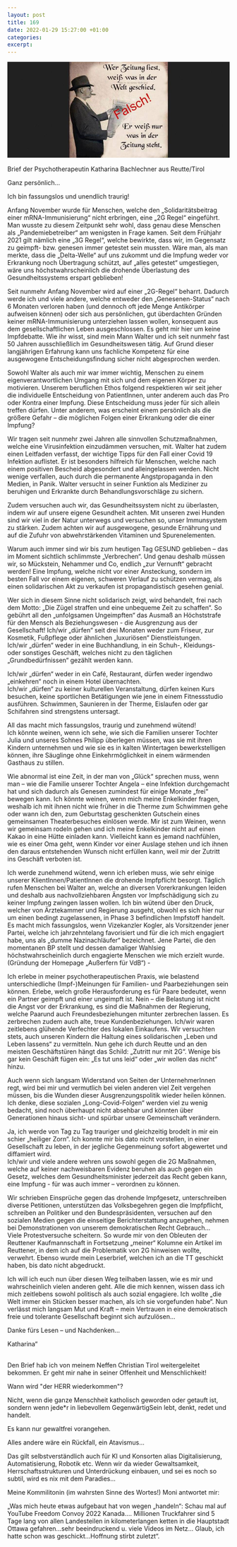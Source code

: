 ```yaml
---
layout: post
title: 169
date: 2022-01-29 15:27:00 +01:00
categories: 
excerpt: 
---
```


![169](../images/169.jpg "169")

Brief der Psychotherapeutin Katharina Bachlechner aus Reutte/Tirol

Ganz persönlich…

Ich bin fassungslos und unendlich traurig!

Anfang November wurde für Menschen, welche den „Solidaritätsbeitrag einer mRNA-Immunisierung“ nicht erbringen, eine „2G Regel“ eingeführt. Man wusste zu diesem Zeitpunkt sehr wohl, dass genau diese Menschen als „Pandemiebetreiber“ am wenigsten in Frage kamen. Seit dem Frühjahr 2021 gilt nämlich eine „3G Regel“, welche bewirkte, dass wir, im Gegensatz zu geimpft- bzw. genesen immer getestet sein mussten. Wäre man, als man merkte, dass die „Delta-Welle“ auf uns zukommt und die Impfung weder vor Erkrankung noch Übertragung schützt, auf „alles getestet“ umgestiegen, wäre uns höchstwahrscheinlich die drohende Überlastung des Gesundheitssystems erspart geblieben!

Seit nunmehr Anfang November wird auf einer „2G-Regel“ beharrt. Dadurch werde ich und viele andere, welche entweder den „Genesenen-Status“ nach 6 Monaten verloren haben (und dennoch oft jede Menge Antikörper aufweisen können) oder sich aus persönlichen, gut überdachten Gründen keiner mRNA-Immunisierung unterziehen lassen wollen, konsequent aus dem gesellschaftlichen Leben ausgeschlossen. Es geht mir hier um keine Impfdebatte. Wie ihr wisst, sind mein Mann Walter und ich seit nunmehr fast 50 Jahren ausschließlich im Gesundheitswesen tätig. Auf Grund dieser langjährigen Erfahrung kann uns fachliche Kompetenz für eine ausgewogene Entscheidungsfindung sicher nicht abgesprochen werden.

Sowohl Walter als auch mir war immer wichtig, Menschen zu einem eigenverantwortlichen Umgang mit sich und dem eigenen Körper zu motivieren. Unserem beruflichen Ethos folgend respektieren wir seit jeher die individuelle Entscheidung von PatientInnen, unter anderem auch das Pro oder Kontra einer Impfung. Diese Entscheidung muss jeder für sich allein treffen dürfen. Unter anderem, was erscheint einem persönlich als die größere Gefahr – die möglichen Folgen einer Erkrankung oder die einer Impfung?

Wir tragen seit nunmehr zwei Jahren alle sinnvollen Schutzmaßnahmen, welche eine Virusinfektion einzudämmen versuchen, mit. Walter hat zudem einen Leitfaden verfasst, der wichtige Tipps für den Fall einer Covid 19 Infektion auflistet. Er ist besonders hilfreich für Menschen, welche nach einem positiven Bescheid abgesondert und alleingelassen werden. Nicht wenige verfallen, auch durch die permanente Angstpropaganda in den Medien, in Panik. Walter versucht in seiner Funktion als Mediziner zu beruhigen und Erkrankte durch Behandlungsvorschläge zu sichern.

Zudem versuchen auch wir, das Gesundheitssystem nicht zu überlasten, indem wir auf unsere eigene Gesundheit achten. Mit unseren zwei Hunden sind wir viel in der Natur unterwegs und versuchen so, unser Immunsystem zu stärken. Zudem achten wir auf ausgewogene, gesunde Ernährung und auf die Zufuhr von abwehrstärkenden Vitaminen und Spurenelementen.

Warum auch immer sind wir bis zum heutigen Tag GESUND geblieben – das im Moment sichtlich schlimmste „Verbrechen“. Und genau deshalb müssen wir, so Mückstein, Nehammer und Co, endlich „zur Vernunft“ gebracht werden! Eine Impfung, welche nicht vor einer Ansteckung, sondern im besten Fall vor einem eigenen, schweren Verlauf zu schützen vermag, als einen solidarischen Akt zu verkaufen ist propagandistisch gesehen genial.

Wer sich in diesem Sinne nicht solidarisch zeigt, wird behandelt, frei nach dem Motto: „Die Zügel straffen und eine unbequeme Zeit zu schaffen“. So gebührt all den „unfolgsamen Ungeimpften“ das Ausmaß an Höchststrafe für den Mensch als Beziehungswesen - die Ausgrenzung aus der Gesellschaft! Ich/wir „dürfen“ seit drei Monaten weder zum Friseur, zur Kosmetik, Fußpflege oder ähnlichen „luxuriösen“ Dienstleistungen.\
Ich/wir „dürfen“ weder in eine Buchhandlung, in ein Schuh-, Kleidungs- oder sonstiges Geschäft, welches nicht zu den täglichen „Grundbedürfnissen“ gezählt werden kann.

Ich/wir „dürfen“ weder in ein Café, Restaurant, dürfen weder irgendwo „einkehren“ noch in einem Hotel übernachten.\
Ich/wir „dürfen“ zu keiner kulturellen Veranstaltung, dürfen keinen Kurs besuchen, keine sportlichen Betätigungen wie jene in einem Fitnessstudio ausführen. Schwimmen, Saunieren in der Therme, Eislaufen oder gar Schifahren sind strengstens untersagt.

All das macht mich fassungslos, traurig und zunehmend wütend!\
Ich könnte weinen, wenn ich sehe, wie sich die Familien unserer Tochter Julia und unseres Sohnes Philipp überlegen müssen, was sie mit ihren Kindern unternehmen und wie sie es in kalten Wintertagen bewerkstelligen können, ihre Säuglinge ohne Einkehrmöglichkeit in einem wärmenden Gasthaus zu stillen.

Wie abnormal ist eine Zeit, in der man von „Glück“ sprechen muss, wenn man – wie die Familie unserer Tochter Angela – eine Infektion durchgemacht hat und sich dadurch als Genesen zumindest für einige Monate „frei“ bewegen kann. Ich könnte weinen, wenn mich meine Enkelkinder fragen, weshalb ich mit ihnen nicht wie früher in die Therme zum Schwimmen gehe oder wann ich den, zum Geburtstag geschenkten Gutschein eines gemeinsamen Theaterbesuches einlösen werde. Mir ist zum Weinen, wenn wir gemeinsam rodeln gehen und ich meine Enkelkinder nicht auf einen Kakao in eine Hütte einladen kann. Vielleicht kann es jemand nachfühlen, wie es einer Oma geht, wenn Kinder vor einer Auslage stehen und ich ihnen den daraus entstehenden Wunsch nicht erfüllen kann, weil mir der Zutritt ins Geschäft verboten ist.

Ich werde zunehmend wütend, wenn ich erleben muss, wie sehr einige unserer KlientInnen/PatientInnen die drohende Impfpflicht besorgt. Täglich rufen Menschen bei Walter an, welche an diversen Vorerkrankungen leiden und deshalb aus nachvollziehbaren Ängsten vor Impfschädigung sich zu keiner Impfung zwingen lassen wollen. Ich bin wütend über den Druck, welcher von Ärztekammer und Regierung ausgeht, obwohl es sich hier nur um einen bedingt zugelassenen, in Phase 3 befindlichen Impfstoff handelt. Es macht mich fassungslos, wenn Vizekanzler Kogler, als Vorsitzender jener Partei, welche ich jahrzehntelang favorisiert und für die ich mich engagiert habe, uns als „dumme Nazinachläufer“ bezeichnet. Jene Partei, die den momentanen BP stellt und dessen damaliger Wahlsieg höchstwahrscheinlich durch engagierte Menschen wie mich erzielt wurde. (Gründung der Homepage „Außerfern für VdB“) -

Ich erlebe in meiner psychotherapeutischen Praxis, wie belastend unterschiedliche (Impf-)Meinungen für Familien- und Paarbeziehungen sein können. Erlebe, welch große Herausforderung es für Paare bedeutet, wenn ein Partner geimpft und einer ungeimpft ist. Nein – die Belastung ist nicht die Angst vor der Erkrankung, es sind die Maßnahmen der Regierung, welche Paarund auch Freundesbeziehungen mitunter zerbrechen lassen. Es zerbrechen zudem auch alte, treue Kundenbeziehungen. Ich/wir waren zeitlebens glühende Verfechter des lokalen Einkaufens. Wir versuchten stets, auch unseren Kindern die Haltung eines solidarischen „Leben und Leben lassens“ zu vermitteln. Nun gehe ich durch Reutte und an den meisten Geschäftstüren hängt das Schild: „Zutritt nur mit 2G“. Wenige bis gar kein Geschäft fügen ein: „Es tut uns leid“ oder „wir wollen das nicht“ hinzu.

Auch wenn sich langsam Widerstand von Seiten der UnternehmerInnen regt, wird bei mir und vermutlich bei vielen anderen viel Zeit vergehen müssen, bis die Wunden dieser Ausgrenzungspolitik wieder heilen können. Ich denke, diese sozialen „Long-Covid-Folgen“ werden viel zu wenig bedacht, sind noch überhaupt nicht absehbar und könnten über Generationen hinaus sicht- und spürbar unsere Gemeinschaft verändern.

Ja, ich werde von Tag zu Tag trauriger und gleichzeitig brodelt in mir ein schier „heiliger Zorn“. Ich konnte mir bis dato nicht vorstellen, in einer Gesellschaft zu leben, in der jegliche Gegenmeinung sofort abgewertet und diffamiert wird.\
Ich/wir und viele andere wehren uns sowohl gegen die 2G Maßnahmen, welche auf keiner nachweisbaren Evidenz beruhen als auch gegen ein Gesetz, welches dem Gesundheitsminister jederzeit das Recht geben kann, eine Impfung - für was auch immer – verordnen zu können.

Wir schrieben Einsprüche gegen das drohende Impfgesetz, unterschreiben diverse Petitionen, unterstützen das Volksbegehren gegen die Impfpflicht, schreiben an Politiker und den Bundespräsidenten, versuchen auf den sozialen Medien gegen die einseitige Berichterstattung anzugehen, nehmen bei Demonstrationen von unserem demokratischen Recht Gebrauch…\
Viele Protestversuche scheitern. So wurde mir von den Obleuten der Reuttener Kaufmannschaft in Fortsetzung „meiner“ Kolumne ein Artikel im Reuttener, in dem ich auf die Problematik von 2G hinweisen wollte, verwehrt. Ebenso wurde mein Leserbrief, welchen ich an die TT geschickt haben, bis dato nicht abgedruckt.

Ich will ich euch nun über diesen Weg teilhaben lassen, wie es mir und wahrscheinlich vielen anderen geht. Alle die mich kennen, wissen dass ich mich zeitlebens sowohl politisch als auch sozial engagiere. Ich wollte „die Welt immer ein Stücken besser machen, als ich sie vorgefunden habe“. Nun verlässt mich langsam Mut und Kraft – mein Vertrauen in eine demokratisch freie und tolerante Gesellschaft beginnt sich aufzulösen…

Danke fürs Lesen – und Nachdenken…

Katharina“
<br/><br/>

Den Brief hab ich von meinem Neffen Christian Tirol weitergeleitet bekommen. Er geht mir nahe in seiner Offenheit und Menschlichkeit!

Wann wird "der HERR wiederkommen"?

Nicht, wenn die ganze Menschheit katholisch geworden oder getauft ist, sondern wenn jede*r in liebevollem GegenwärtigSein lebt, denkt, redet und handelt.

Es kann nur gewaltfrei vorangehen.

Alles andere wäre ein Rückfall, ein Atavismus...

Das gilt selbstverständlich auch für KI und Konsorten alias Digitalisierung, Automatisierung, Robotik etc. Wenn wir da wieder Gewaltsamkeit, Herrschaftsstrukturen und Unterdrückung einbauen, und sei es noch so subtil, wird es nix mit dem Paradies...

Meine Kommilitonin (im wahrsten Sinne des Wortes!) Moni antwortet mir:

„Was mich heute etwas aufgebaut hat von wegen „handeln“: Schau mal auf YouTube Freedom Convoy 2022 Kanada.... Millionen Truckfahrer sind 5 Tage lang von allen Landesteilen in kilometerlangen ketten in die Hauptstadt Ottawa gefahren...sehr beeindruckend u. viele Videos im Netz... Glaub, ich hatte schon was geschickt...Hoffnung stirbt zuletzt“.
